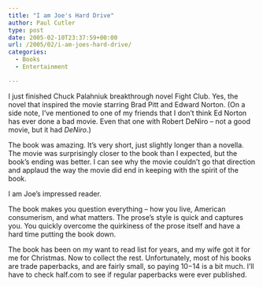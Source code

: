 ```yaml
---
title: "I am Joe's Hard Drive"
author: Paul Cutler
type: post
date: 2005-02-10T23:37:59+00:00
url: /2005/02/i-am-joes-hard-drive/
categories:
  - Books
  - Entertainment

---
```

I just finished Chuck Palahniuk breakthrough novel Fight Club. Yes, the novel that inspired the movie starring Brad Pitt and Edward Norton. (On a side note, I&#8217;ve mentioned to one of my friends that I don&#8217;t think Ed Norton has ever done a bad movie. Even that one with Robert DeNiro &#8211; not a good movie, but it had _DeNiro_.)

The book was amazing. It&#8217;s very short, just slightly longer than a novella. The movie was surprisingly closer to the book than I expected, but the book&#8217;s ending was better. I can see why the movie couldn&#8217;t go that direction and applaud the way the movie did end in keeping with the spirit of the book.

I am Joe&#8217;s impressed reader.

The book makes you question everything &#8211; how you live, American consumerism, and what matters. The prose&#8217;s style is quick and captures you. You quickly overcome the quirkiness of the prose itself and have a hard time putting the book down.

The book has been on my want to read list for years, and my wife got it for me for Christmas. Now to collect the rest. Unfortunately, most of his books are trade paperbacks, and are fairly small, so paying $10-$14 is a bit much. I&#8217;ll have to check half.com to see if regular paperbacks were ever published.